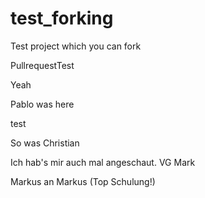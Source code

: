 # test_forking
Test project which you can fork

PullrequestTest


Yeah


Pablo was here


test

So was Christian




Ich hab's mir auch mal angeschaut. VG Mark

Markus an Markus (Top Schulung!) 



